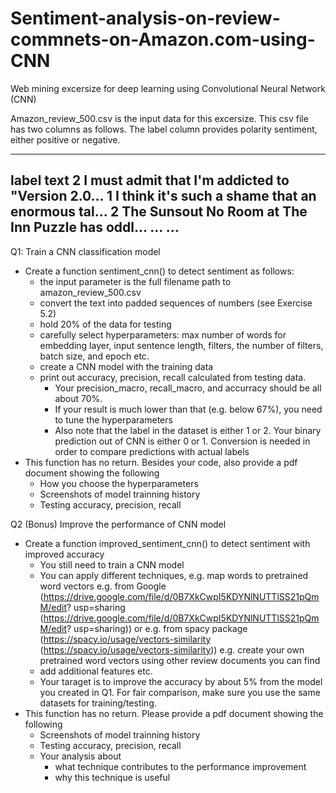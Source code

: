 # Sentiment-analysis-on-review-commnets-on-Amazon.com-using-CNN

Web mining excersize for deep learning using Convolutional Neural Network (CNN)

Amazon_review_500.csv is the input data for this excersize. This csv file has two columns as follows. The label
column provides polarity sentiment, either positive or negative.

---------------------------------------------
label text
2 I must admit that I'm addicted to "Version 2.0...
1 I think it's such a shame that an enormous tal...
2 The Sunsout No Room at The Inn Puzzle has oddl...
... ...
-----------------------------------------------


Q1: Train a CNN classification model
- Create a function sentiment_cnn() to detect sentiment as follows:
  - the input parameter is the full filename path to amazon_review_500.csv
  - convert the text into padded sequences of numbers (see Exercise 5.2)
  - hold 20% of the data for testing
  - carefully select hyperparameters: max number of words for embedding layer, input
  sentence length, filters, the number of filters, batch size, and epoch etc.
  - create a CNN model with the training data
  - print out accuracy, precision, recall calculated from testing data.
    - Your precision_macro, recall_macro, and accurracy should be all about 70%.
    - If your result is much lower than that (e.g. below 67%), you need to tune the
    hyperparameters
    - Also note that the label in the dataset is either 1 or 2. Your binary prediction out of
    CNN is either 0 or 1. Conversion is needed in order to compare predictions with
    actual labels
- This function has no return. Besides your code, also provide a pdf document showing the following
  - How you choose the hyperparameters
  - Screenshots of model trainning history
  - Testing accuracy, precision, recall

Q2 (Bonus) Improve the performance of CNN model
- Create a function improved_sentiment_cnn() to detect sentiment with improved accuracy
  - You still need to train a CNN model
  - You can apply different techniques, e.g.
  map words to pretrained word vectors
  e.g. from Google
  (https://drive.google.com/file/d/0B7XkCwpI5KDYNlNUTTlSS21pQmM/edit?
  usp=sharing
  (https://drive.google.com/file/d/0B7XkCwpI5KDYNlNUTTlSS21pQmM/edit?
  usp=sharing)) or
  e.g. from spacy package (https://spacy.io/usage/vectors-similarity
  (https://spacy.io/usage/vectors-similarity))
  e.g. create your own pretrained word vectors using other review
  documents you can find
  - add additional features etc.
  - Your taraget is to improve the accuracy by about 5% from the model you created in Q1.
  For fair comparison, make sure you use the same datasets for training/testing.
- This function has no return. Please provide a pdf document showing the following
  - Screenshots of model trainning history
  - Testing accuracy, precision, recall
  - Your analysis about
    - what technique contributes to the performance improvement
    - why this technique is useful
